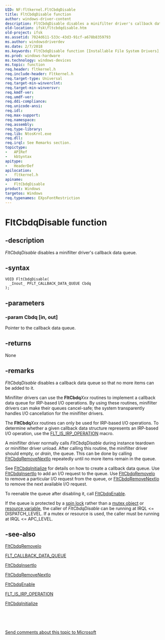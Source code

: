 ```yaml
---
UID: NF:fltkernel.FltCbdqDisable
title: FltCbdqDisable function
author: windows-driver-content
description: FltCbdqDisable disables a minifilter driver's callback data queue.
old-location: ifsk\fltcbdqdisable.htm
old-project: ifsk
ms.assetid: 7024d611-533c-43d3-91cf-a678b8359793
ms.author: windowsdriverdev
ms.date: 2/7/2018
ms.keywords: FltCbdqDisable function [Installable File System Drivers], ifsk.fltcbdqdisable, FltApiRef_a_to_d_12682977-5b03-4656-ad7b-8f37bb8da66b.xml, fltkernel/FltCbdqDisable, FltCbdqDisable
ms.prod: windows-hardware
ms.technology: windows-devices
ms.topic: function
req.header: fltkernel.h
req.include-header: Fltkernel.h
req.target-type: Universal
req.target-min-winverclnt: 
req.target-min-winversvr: 
req.kmdf-ver: 
req.umdf-ver: 
req.ddi-compliance: 
req.unicode-ansi: 
req.idl: 
req.max-support: 
req.namespace: 
req.assembly: 
req.type-library: 
req.lib: NtosKrnl.exe
req.dll: 
req.irql: See Remarks section.
topictype:
-	APIRef
-	kbSyntax
apitype:
-	HeaderDef
apilocation:
-	fltkernel.h
apiname:
-	FltCbdqDisable
product: Windows
targetos: Windows
req.typenames: EXpsFontRestriction
---
```


# FltCbdqDisable function


## -description


<i>FltCbdqDisable</i> disables a minifilter driver's callback data queue. 


## -syntax


````
VOID FltCbdqDisable(
  _Inout_ PFLT_CALLBACK_DATA_QUEUE Cbdq
);
````


## -parameters




### -param Cbdq [in, out]

Pointer to the callback data queue. 


## -returns



None 




## -remarks



<i>FltCbdqDisable</i> disables a callback data queue so that no more items can be added to it. 

Minifilter drivers can use the <b>FltCbdq</b><i>Xxx</i> routines to implement a callback data queue for IRP-based I/O operations. By using these routines, minifilter drivers can make their queues cancel-safe; the system transparently handles I/O cancellation for the minifilter drivers. 

The <b>FltCbdq</b><i>Xxx</i> routines can only be used for IRP-based I/O operations. To determine whether a given callback data structure represents an IRP-based I/O operation, use the <a href="https://msdn.microsoft.com/library/windows/hardware/ff544654">FLT_IS_IRP_OPERATION</a> macro. 

A minifilter driver normally calls <i>FltCbdqDisable</i> during instance teardown or minifilter driver unload. After calling this routine, the minifilter driver should empty, or <i>drain</i>, the queue. This can be done by calling <a href="..\fltkernel\nf-fltkernel-fltcbdqremovenextio.md">FltCbdqRemoveNextIo</a> repeatedly until no more items remain in the queue. 

See <a href="..\fltkernel\nf-fltkernel-fltcbdqinitialize.md">FltCbdqInitialize</a> for details on how to create a callback data queue. Use <a href="..\fltkernel\nf-fltkernel-fltcbdqinsertio.md">FltCbdqInsertIo</a> to add an I/O request to the queue. Use <a href="..\fltkernel\nf-fltkernel-fltcbdqremoveio.md">FltCbdqRemoveIo</a> to remove a particular I/O request from the queue, or <a href="..\fltkernel\nf-fltkernel-fltcbdqremovenextio.md">FltCbdqRemoveNextIo</a> to remove the next available I/O request.

To reenable the queue after disabling it, call <a href="..\fltkernel\nf-fltkernel-fltcbdqenable.md">FltCbdqEnable</a>. 

If the queue is protected by a <a href="https://msdn.microsoft.com/0585fc2a-0d0b-434d-92b3-da07a9385444">spin lock</a> rather than a <a href="https://msdn.microsoft.com/e2142b6d-f460-4f80-be0f-e00b5d43731c">mutex object</a> or <a href="..\wdm\nf-wdm-exinitializeresourcelite.md">resource variable</a>, the caller of <i>FltCbdqDisable</i> can be running at IRQL &lt;= DISPATCH_LEVEL. If a mutex or resource is used, the caller must be running at IRQL &lt;= APC_LEVEL. 




## -see-also

<a href="..\fltkernel\nf-fltkernel-fltcbdqremoveio.md">FltCbdqRemoveIo</a>



<a href="..\fltkernel\ns-fltkernel-_flt_callback_data_queue.md">FLT_CALLBACK_DATA_QUEUE</a>



<a href="..\fltkernel\nf-fltkernel-fltcbdqinsertio.md">FltCbdqInsertIo</a>



<a href="..\fltkernel\nf-fltkernel-fltcbdqremovenextio.md">FltCbdqRemoveNextIo</a>



<a href="..\fltkernel\nf-fltkernel-fltcbdqenable.md">FltCbdqEnable</a>



<a href="https://msdn.microsoft.com/library/windows/hardware/ff544654">FLT_IS_IRP_OPERATION</a>



<a href="..\fltkernel\nf-fltkernel-fltcbdqinitialize.md">FltCbdqInitialize</a>



 

 

<a href="mailto:wsddocfb@microsoft.com?subject=Documentation%20feedback [ifsk\ifsk]:%20FltCbdqDisable function%20 RELEASE:%20(2/7/2018)&amp;body=%0A%0APRIVACY STATEMENT%0A%0AWe use your feedback to improve the documentation. We don't use your email address for any other purpose, and we'll remove your email address from our system after the issue that you're reporting is fixed. While we're working to fix this issue, we might send you an email message to ask for more info. Later, we might also send you an email message to let you know that we've addressed your feedback.%0A%0AFor more info about Microsoft's privacy policy, see http://privacy.microsoft.com/en-us/default.aspx." title="Send comments about this topic to Microsoft">Send comments about this topic to Microsoft</a>

